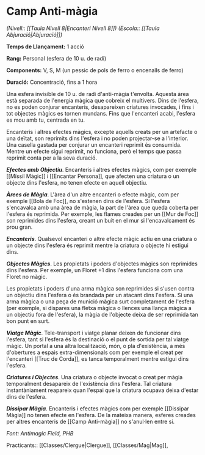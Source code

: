 # Camp Anti-màgia

*(Nivell:: [[Taula Nivell 8|Encanteri Nivell 8]]) (Escola:: [[Taula Abjuració|Abjuració]])*

**Temps de Llançament:** 1 acció

**Rang:** Personal (esfera de 10 u. de radi)

**Components:** V, S, M (un pessic de pols de ferro o encenalls de ferro)

**Duració:** Concentració, fins a 1 hora

Una esfera invisible de 10 u. de radi d'anti-màgia t'envolta. Aquesta àrea està separada de l'energia màgica que cobreix el multivers. Dins de l'esfera, no es poden conjurar encanteris, desapareixen criatures invocades, i fins i tot objectes màgics es tornen mundans. Fins que l'encanteri acabi, l'esfera es mou amb tu, centrada en tu.

Encanteris i altres efectes màgics, excepte aquells creats per un artefacte o una deïtat, son reprimits dins l'esfera i no poden projectar-se a l'interior. Una casella gastada per conjurar un encanteri reprimit és consumida. Mentre un efecte sigui reprimit, no funciona, però el temps que passa reprimit conta per a la seva duració.

***Efectes amb Objectiu***. Encanteris i altres efectes màgics, com per exemple [[Míssil Màgic]] i [[Encantar Persona]], que afecten una criatura o un objecte dins l'esfera, no tenen efecte en aquell objectiu.

***Àrees de Màgia***. L'àrea d'un altre encanteri o efecte màgic, com per exemple [[Bola de Foc]], no s'estenen dins de l'esfera. Si l'esfera s'encavalca amb una àrea de màgia, la part de l'àrea que queda coberta per l'esfera és reprimida. Per exemple, les flames creades per un [[Mur de Foc]] son reprimides dins l'esfera, creant un buit en el mur si l'encavalcament és prou gran.

***Encanteris***. Qualsevol encanteri o altre efecte màgic actiu en una criatura o un objecte dins l'esfera és reprimit mentre la criatura o objecte hi estigui dins.

***Objectes Màgics***. Les propietats i poders d'objectes màgics son reprimides dins l'esfera. Per exemple, un Floret +1 dins l'esfera funciona com una Floret no màgic.

Les propietats i poders d'una arma màgica son reprimides si s'usen contra un objectiu dins l'esfera o és brandada per un atacant dins l'esfera. Si una arma màgica o una peça de munició màgica surt completament de l'esfera (per exemple, si dispares una fletxa màgica o llences una llança màgica a un objectiu fora de l'esfera), la màgia de l'objecte deixa de ser reprimida tan bon punt en surt.

***Viatge Màgic***. Tele-transport i viatge planar deixen de funcionar dins l'esfera, tant si l'esfera és la destinació o el punt de sortida per tal viatge màgic. Un portal a una altra localització, món, o pla d'existència, a més d'obertures a espais extra-dimensionals com per exemple el creat per l'encanteri [[Truc de Corda]], es tanca temporalment mentre estigui dins l'esfera.

***Criatures i Objectes***. Una criatura o objecte invocat o creat per màgia temporalment desapareix de l'existència dins l'esfera. Tal criatura instantàniament reapareix quan l'espai que la criatura ocupava deixa d'estar dins de l'esfera.

***Dissipar Màgia***. Encanteris i efectes màgics com per exemple [[Dissipar Màgia]] no tenen efecte en l'esfera. De la mateixa manera, esferes creades per altres encanteris de [[Camp Anti-màgia]] no s'anul·len entre si.


*Font: Antimagic Field, PHB*



Practicants:: [[Classes/Clergue|Clergue]], [[Classes/Mag|Mag]],